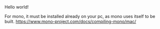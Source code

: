 Hello world!

For mono, it must be installed already on your pc, as mono uses itself to be built.
https://www.mono-project.com/docs/compiling-mono/mac/